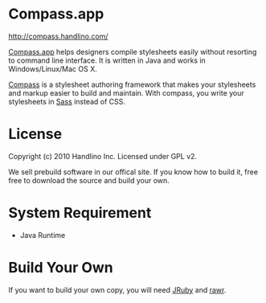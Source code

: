 # Compass.app

http://compass.handlino.com/

[Compass.app](http://compass.handlino.com/) helps designers compile stylesheets easily without resorting to command line interface. It is written in Java and works in Windows/Linux/Mac OS X.

[Compass](http://compass-style.org/) is a stylesheet authoring framework that makes your stylesheets and markup easier to build and maintain. With compass, you write your stylesheets in [Sass](http://sass-lang.com/) instead of CSS.

# License

Copyright (c) 2010 Handlino Inc.
Licensed under GPL v2.

We sell prebuild software in our offical site. If you know how to build it, free free to download the source and build your own.

# System Requirement

* Java Runtime

# Build Your Own

If you want to build your own copy, you will need [JRuby](http://jruby.org/) and [rawr](http://rawr.rubyforge.org/).
